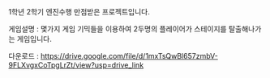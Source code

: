1학년 2학기 엔진수행 만점받은 프로젝트입니다.

게임설명 : 몇가지 게임 기믹들을 이용하여 2두명의 플레이어가 스테이지를 탈출해나가는 게임입니다.

다운로드 : https://drive.google.com/file/d/1mxTsQwBl657zmbV-9FLXvgxCoTpgLrZt/view?usp=drive_link
